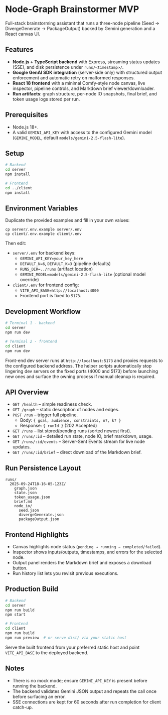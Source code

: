 # Node-Graph Brainstormer MVP

Full-stack brainstorming assistant that runs a three-node pipeline (Seed → DivergeGenerate → PackageOutput) backed by Gemini generation and a React canvas UI.

## Features
- **Node.js + TypeScript backend** with Express, streaming status updates (SSE), and disk persistence under `runs/<timestamp>/`.
- **Google GenAI SDK integration** (server-side only) with structured output enforcement and automatic retry on malformed responses.
- **React 18 frontend** with a minimal Comfy-style node canvas, live inspector, pipeline controls, and Markdown brief viewer/downloader.
- **Run artifacts**: graph structure, per-node IO snapshots, final brief, and token usage logs stored per run.

## Prerequisites
- Node.js 18+.
- A valid `GEMINI_API_KEY` with access to the configured Gemini model (`GEMINI_MODEL`, default `models/gemini-2.5-flash-lite`).

## Setup
```bash
# Backend
cd server
npm install

# Frontend
cd ../client
npm install
```

## Environment Variables
Duplicate the provided examples and fill in your own values:
```
cp server/.env.example server/.env
cp client/.env.example client/.env
```

Then edit:
- `server/.env` for backend keys:
  - `GEMINI_API_KEY=your_key_here`
  - `DEFAULT_N=6`, `DEFAULT_K=3` (pipeline defaults)
  - `RUNS_DIR=../runs` (artifact location)
  - `GEMINI_MODEL=models/gemini-2.5-flash-lite` (optional model override)
- `client/.env` for frontend config:
  - `VITE_API_BASE=http://localhost:4000`
  - Frontend port is fixed to `5173`.

## Development Workflow
```bash
# Terminal 1 - backend
cd server
npm run dev

# Terminal 2 - frontend
cd client
npm run dev
```
Front-end dev server runs at `http://localhost:5173` and proxies requests to the configured backend address. The helper scripts automatically stop lingering dev servers on the fixed ports (4000 and 5173) before launching new ones and surface the owning process if manual cleanup is required.

## API Overview
- `GET /health` – simple readiness check.
- `GET /graph` – static description of nodes and edges.
- `POST /run` – trigger full pipeline.
  - Body: `{ goal, audience, constraints, n?, k? }`
  - Response: `{ runId }` (202 Accepted)
- `GET /runs` – list stored/pending runs (sorted newest first).
- `GET /runs/:id` – detailed run state, node IO, brief markdown, usage.
- `GET /runs/:id/events` – Server-Sent Events stream for live node updates.
- `GET /runs/:id/brief` – direct download of the Markdown brief.

## Run Persistence Layout
```
runs/
  2025-09-24T18-16-05-123Z/
    graph.json
    state.json
    token_usage.json
    brief.md
    node_io/
      seed.json
      divergeGenerate.json
      packageOutput.json
```

## Frontend Highlights
- Canvas highlights node status (`pending → running → completed/failed`).
- Inspector shows inputs/outputs, timestamps, and errors for the selected node.
- Output panel renders the Markdown brief and exposes a download button.
- Run history list lets you revisit previous executions.

## Production Build
```bash
# Backend
cd server
npm run build
npm start

# Frontend
cd client
npm run build
npm run preview  # or serve dist/ via your static host
```
Serve the built frontend from your preferred static host and point `VITE_API_BASE` to the deployed backend.

## Notes
- There is no mock mode; ensure `GEMINI_API_KEY` is present before running the backend.
- The backend validates Gemini JSON output and repeats the call once before surfacing an error.
- SSE connections are kept for 60 seconds after run completion for client catch-up.
